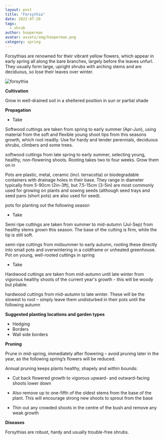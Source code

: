 ```yaml
---
layout: post
title: "Forsythia"
date: 2022-07-20
tags:
  - shrub
author: hooperman
avatar: assets/img/hooperman.png
category: spring
---
```

Forsythias are renowned for their vibrant yellow flowers, which appear in early spring all along the bare branches, largely before the leaves unfurl. They usually form large, upright shrubs with arching stems and are deciduous, so lose their leaves over winter.

<img class="pure-image-responsive" src="{{{site.url}}//assets/img/forsythia.jpg" alt="forsythia"/>

<strong>Cultivation</strong>

Grow in well-drained soil in a sheltered position in sun or partial shade

<strong>Propagation</strong>

- Take 

Softwood cuttings are taken from spring to early summer (Apr-Jun), using material from the soft and flexible young shoot tips from this seasons growth, which root readily. Use for hardy and tender perennials, deciduous shrubs, climbers and some trees.

softwood cuttings from late spring to early summer, selecting young, healthy, non-flowering shoots. Rooting takes two to four weeks. Grow them on in 

Pots are plastic, metal, ceramic (incl. terracotta) or biodegradable containers with drainage holes in their base. They range in diameter typically from 5-90cm (2in-3ft), but 7.5-15cm (3-5in) are most commonly used for growing on plants and sowing seeds (although seed trays and seed pans (short pots) are also used for seed).

pots for planting out the following season

- Take 

Semi ripe cuttings are taken from summer to mid-autumn (Jul-Sep) from healthy stems grown this season. The base of the cutting is firm, while the tip is still soft. 


semi-ripe cuttings from midsummer to early autumn, rooting these directly into small pots and overwintering in a coldframe or unheated greenhouse. Pot on young, well-rooted cuttings in spring

- Take 

Hardwood cuttings are taken from mid-autumn until late winter from vigorous healthy shoots of the current year's growth - this will be woody but pliable.


hardwood cuttings from mid-autumn to late winter. These will be the slowest to root – simply leave them undisturbed in their pots until the following autumn

<strong>Suggested planting locations and garden types</strong>

- Hedging
- Borders
- Wall side borders

<strong>Pruning</strong>

Prune in mid-spring, immediately after flowering – avoid pruning later in the year, as the following spring’s flowers will be reduced.

 Annual pruning keeps plants healthy, shapely and within bounds:
 
-  Cut back flowered growth to vigorous upward- and outward-facing shoots lower down

- Also remove up to one-fifth of the oldest stems from the base of the plant. This will encourage strong new shoots to sprout from the base

- Thin out any crowded shoots in the centre of the bush and remove any weak growth 

<strong>Diseases</strong>

Forsythias are robust, hardy and usually trouble-free shrubs.
